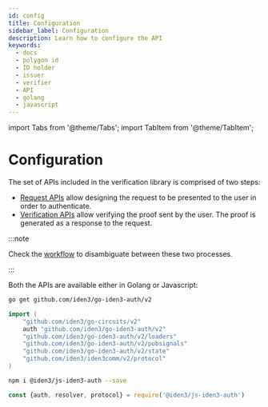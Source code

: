 ```yaml
---
id: config
title: Configuration
sidebar_label: Configuration
description: Learn how to configure the API
keywords: 
  - docs
  - polygon id
  - ID holder
  - issuer
  - verifier
  - API
  - golang
  - javascript
---
```


import Tabs from '@theme/Tabs';
import TabItem from '@theme/TabItem';

# Configuration

The set of APIs included in the verification library is comprised of two steps:

- [Request APIs](./request-api-guide.md) allow designing the request to be presented to the user in order to authenticate.
- [Verification APIs](./verification-api-guide.md) allow verifying the proof sent by the user. The proof is generated as a response to the request. 

:::note

Check the <ins>[workflow](./verifier-library-intro.md)</ins> to disambiguate between these two processes.

:::

Both the APIs are available either in Golang or Javascript:

<Tabs>
<TabItem value="Golang">

```bash
go get github.com/iden3/go-iden3-auth/v2
```

```go
import (
    "github.com/iden3/go-circuits/v2"
    auth "github.com/iden3/go-iden3-auth/v2"
    "github.com/iden3/go-iden3-auth/v2/loaders"
    "github.com/iden3/go-iden3-auth/v2/pubsignals"
    "github.com/iden3/go-iden3-auth/v2/state"
    "github.com/iden3/iden3comm/v2/protocol"
)
```

</TabItem>
<TabItem value="Javascript">

```bash
npm i @iden3/js-iden3-auth --save
```

```js
const {auth, resolver, protocol} = require('@iden3/js-iden3-auth')
```

</TabItem>
</Tabs>
